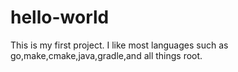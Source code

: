 # hello-world
This is my first project.
I like most languages such as go,make,cmake,java,gradle,and all things root.
